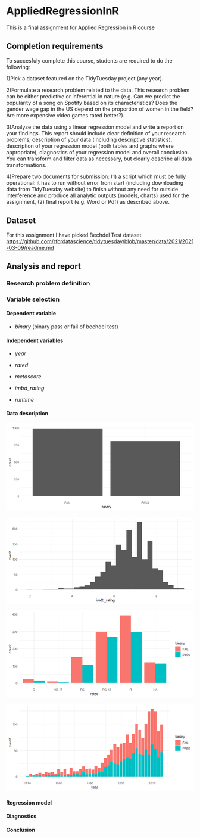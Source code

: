 # AppliedRegressionInR
This is a final assignment for Applied Regression in R course

## Completion requirements

To succesfuly complete this course, students are required to do the following:

1)Pick a dataset featured on the TidyTuesday project (any year).

2)Formulate a research problem related to the data. This research problem can be either predictive or inferential in nature (e.g. Can we predict the popularity of a song on Spotify based on its characteristics? Does the gender wage gap in the US depend on the proportion of women in the field? Are more expensive video games rated better?).

3)Analyze the data using a linear regression model and write a report on your findings. This report should include clear definition of your research problems, description of your data (including descriptive statistics), description of your regression model (both tables and graphs where appropriate), diagnostics of your regression model and overall conclusion. You can transform and filter data as necessary, but clearly describe all data transformations.

4)Prepare two documents for submission: (1) a script which must be fully operational: it has to run without error from start (including downloading data from TidyTuesday website) to finish without any need for outside interference and produce all analytic outputs (models, charts) used for the assignment, (2) final report (e.g. Word or Pdf) as described above.

## Dataset

For this assignment I have picked Bechdel Test dataset https://github.com/rfordatascience/tidytuesday/blob/master/data/2021/2021-03-09/readme.md

## Analysis and report

### Research problem definition

### Variable selection

#### Dependent variable

- *binary* (binary pass or fail of bechdel test)

#### Independent variables

- *year*

- *rated*

- *metascore*

- *imbd_rating*

- *runtime*


#### Data description

![chart 1](https://github.com/poliantonenko/AppliedRegressionInR/blob/main/charts/binary.png)

![chart 2](https://github.com/poliantonenko/AppliedRegressionInR/blob/main/charts/imdb%20rating.png)

![chart 3](https://github.com/poliantonenko/AppliedRegressionInR/blob/main/charts/rated%20binary.png)

![chart 4](https://github.com/poliantonenko/AppliedRegressionInR/blob/main/charts/binary%20year.png)

#### Regression model

#### Diagnostics

#### Conclusion